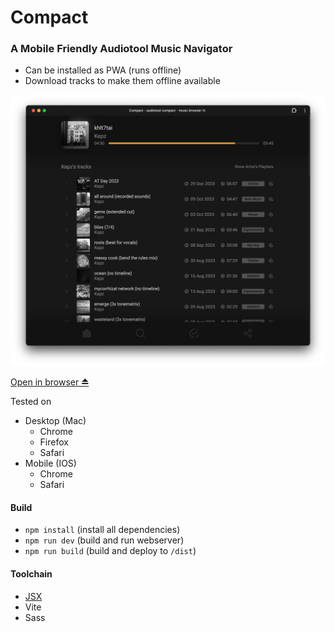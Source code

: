 # Compact

### A Mobile Friendly Audiotool Music Navigator

* Can be installed as PWA (runs offline)
* Download tracks to make them offline available

![screenshot.png](screenshot.png)

[Open in browser ⏏︎](https://andremichelle.io/compact)

Tested on

* Desktop (Mac)
    * Chrome
    * Firefox
    * Safari
* Mobile (IOS)
    * Chrome
    * Safari

#### Build

* `npm install` (install all dependencies)
* `npm run dev` (build and run webserver)
* `npm run build` (build and deploy to `/dist`)

#### Toolchain

* [JSX](https://github.com/andremichelle/jsx/)
* Vite
* Sass